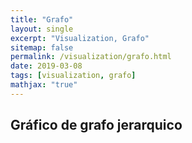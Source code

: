 ```yaml
---
title: "Grafo"
layout: single
excerpt: "Visualization, Grafo"
sitemap: false
permalink: /visualization/grafo.html
date: 2019-03-08
tags: [visualization, grafo]
mathjax: "true"
---
```


## Gráfico de grafo jerarquico

<html lang="en">
<head>
    <meta charset="UTF-8">
    <meta name="viewport" content="width=device-width, initial-scale=1.0">
    <meta http-equiv="X-UA-Compatible" content="ie=edge">
    <title>Grafo</title>
    <script src="https://d3js.org/d3.v3.min.js"></script>
    <style>

    .node text {
    font: 10px sans-serif;
    pointer-events: none;
    text-anchor: middle;
    }

    line.link {
    fill: none;
    stroke: #000;
    stroke-width: 0.75px;
    }

    </style>
</head>
<body>
    <div id="chart"></div>
    <script src="text/javascript">
        var margin = {top: 20, right: 10, bottom: 40, left: 40 }, // dimensiones
            chartWidth = 700,
            chartHeight = 450,
            width = chartWidth - margin.left - margin.right,
            height = chartHeight - margin.top - margin.bottom,
            datos;

        var force = d3.layout.force() // generamos el componente de fuerza
                    .linkDistance(80) // distancia entre nodos
                    .charge(-120) // fuerza
                    .gravity(.05) // cantidad de movimiento del conjunto
                    .size([width, height]) // dimensiones
                    .on("tick", tick); // funcion que ac

        var svg = d3.select("#chart") // seleccionamos el div
                    .append("svg") // generamos el elemento svg
                    .attr("width", width)
                    .attr("height", height);

        var link = svg.selectAll(".link"), // variables globales que usaremos para
            node = svg.selectAll(".node"); // los liks y los nodos

        // dado que la visualizacion va cambiando constantemente
        // las actualizaciones de las visualizaciones se realizan de forma global
        d3.json("https://gist.githubusercontent.com/beayancan/0338abf9637a0ccf2822dcaf199030fd/raw/70e2fb68b4bca86378d7abcb4486d444656c63b7/grafo-01.json", function (error, data) { // leemos el json
            if (error) throw error;
            datos = data; // definimos los datos
            update(); // generamos el update de los nodos y los links, esto ocurrirá constantemente
        });

        function update() { // funcion que irá cambiando las caracteristicas de los elementos
            var nodes = flatten(datos), // seleccionamo los nodos de los datos
                links = d3.layout.tree().links(nodes); // seleccionamos los datos según las hojas

            force.nodes(nodes) // al elemento force le entregamos los nodos y links
                .links(links)
                .start(); // y comienza a actuar la fuerza

            link = link.data(links, d => d.target.id); // seleccionamos los links y le pasamos los datos

            link.exit().remove(); // elimina los links que ya no tiene datos

            link.enter() // a los links sin visualizacion les inserta una lina
                .insert("line", ".node")
                .attr("class", "link");

            node = node.data(nodes, d => d.id); // actualiza los nuevos

            node.exit().remove(); // eliminando la visualizacion de los eliminados

            var nodeEnter = node.enter().append("g") // agrega la visualizacion de estos por medio de group
                                .attr("class", "node")
                                .on("click", click) // con poder manejar los clicks
                                .call(force.drag); // entregandole la fuerza a actuar

            nodeEnter.append("circle")
                .attr("r", d => Math.sqrt(d.size) * 2 / 7 || 14.5); // el radio dependerá del valor de size de la hoja

            nodeEnter.append("text") // agregamos un label a cada uno
                    .attr("dy", ".35em")
                    .text(d => d.name);

            node.select("circle")
                .style("fill", color);
        }

        function tick() { // funcion que maneja la posicion de los elementos
            link.attr("x1", d => d.source.x)
                .attr("y1", d => d.source.y)
                .attr("x2", d => d.target.x)
                .attr("y2", d => d.target.y);

            node.attr("transform",
            d => "translate(" + d.x + "," + d.y + ")");
        }

        function color(d) { // le asignamos un color según qué tipo de dato sea, con hojas o no
            return d._children ? "#3182bd"
                :
                d.children ? "#c6dbef"
                :
                "#fd8d3c";
        }

        // maneja los eventos del click, permitiendo arrastrar los nodos
        function click(d) {
            if (d3.event.defaultPrevented) return; // evita que se oculte en caso de arrastrarlo
            if (d.children) { // en caso de tener hojas
                d._children = d.children; // guarda los datos en una variable auxiliar
                d.children = null; // y elimina las hojas
            } else { // en caso de que sus hojas estén escondidas
                d.children = d._children; // duelve a mostrar las hojas
                d._children = null;
            }
            update(); // actualizando la visualizacion de las hojas, links y posicion
        }

        // retorna una lista con los nodos
        function flatten(datos) {
            var nodes = [],
                i = 0;

            function recurse(node) { // entrega los nodos de forma recursiva
                if (node.children) node.children.forEach(recurse); // en caso de tener hijos, se les aplica la recursion
                if (!node.id) node.id = ++i; // entrega id
                nodes.push(node); // agrega el nodo actual
            }

            recurse(datos);
            return nodes;
        }
    </script>
</body>
</html>

